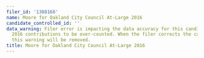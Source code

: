 ```yaml
---
filer_id: '1388168'
name: Moore for Oakland City Council At-Large 2016
candidate_controlled_id: ''
data_warning: Filer error is impacting the data accuracy for this candidate and causing
  2016 contributions to be over-counted. When the filer corrects the campaign statement,
  this warning will be removed.
title: Moore for Oakland City Council At-Large 2016
---
```

